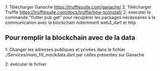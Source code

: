 1: Télécharger Ganache https://trufflesuite.com/ganache/
2. Télécharger Truffle https://trufflesuite.com/docs/truffle/how-to/install/
2: executer la commande "flutter pub get" pour récupérer les packages nécéssaires à la communication avec
la blockchain notemment web3_dart et http

## Pour remplir la blockchain avec de la data
1: Changer les adresses publiques et privées dans le fichier ./Services/main_fill_mockdata.dart 
par celles présentes sur Ganache

2: éxécuter le fichier
